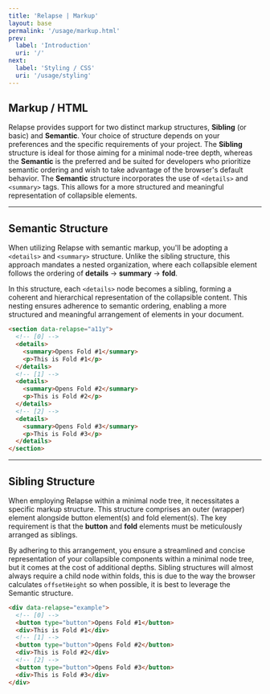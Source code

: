 ```yaml
---
title: 'Relapse | Markup'
layout: base
permalink: '/usage/markup.html'
prev:
  label: 'Introduction'
  uri: '/'
next:
  label: 'Styling / CSS'
  uri: '/usage/styling'
---
```


## Markup / HTML

Relapse provides support for two distinct markup structures, **Sibling** (or basic) and **Semantic**. Your choice of structure depends on your preferences and the specific requirements of your project. The **Sibling** structure is ideal for those aiming for a minimal node-tree depth, whereas the **Semantic** is the preferred and be suited for developers who prioritize semantic ordering and wish to take advantage of the browser's default behavior. The **Semantic** structure incorporates the use of `<details>` and `<summary>` tags. This allows for a more structured and meaningful representation of collapsible elements.

---

## Semantic Structure

When utilizing Relapse with semantic markup, you'll be adopting a `<details>` and `<summary>` structure. Unlike the sibling structure, this approach mandates a nested organization, where each collapsible element follows the ordering of **details** → **summary** → **fold**.

In this structure, each `<details>` node becomes a sibling, forming a coherent and hierarchical representation of the collapsible content. This nesting ensures adherence to semantic ordering, enabling a more structured and meaningful arrangement of elements in your document.

```html
<section data-relapse="a11y">
  <!-- [0] -->
  <details>
    <summary>Opens Fold #1</summary>
    <p>This is Fold #1</p>
  </details>
  <!-- [1] -->
  <details>
    <summary>Opens Fold #2</summary>
    <p>This is Fold #2</p>
  </details>
  <!-- [2] -->
  <details>
    <summary>Opens Fold #3</summary>
    <p>This is Fold #3</p>
  </details>
</section>
```

---

## Sibling Structure

When employing Relapse within a minimal node tree, it necessitates a specific markup structure. This structure comprises an outer (wrapper) element alongside button element(s) and fold element(s). The key requirement is that the **button** and **fold** elements must be meticulously arranged as siblings.

By adhering to this arrangement, you ensure a streamlined and concise representation of your collapsible components within a minimal node tree, but it comes at the cost of additional depths. Sibling structures will almost always require a child node within folds, this is due to the way the browser calculates `offsetHeight` so when possible, it is best to leverage the Semantic structure.

```html
<div data-relapse="example">
  <!-- [0] -->
  <button type="button">Opens Fold #1</button>
  <div>This is Fold #1</div>
  <!-- [1] -->
  <button type="button">Opens Fold #2</button>
  <div>This is Fold #2</div>
  <!-- [2] -->
  <button type="button">Opens Fold #3</button>
  <div>This is Fold #3</div>
</div>
```
